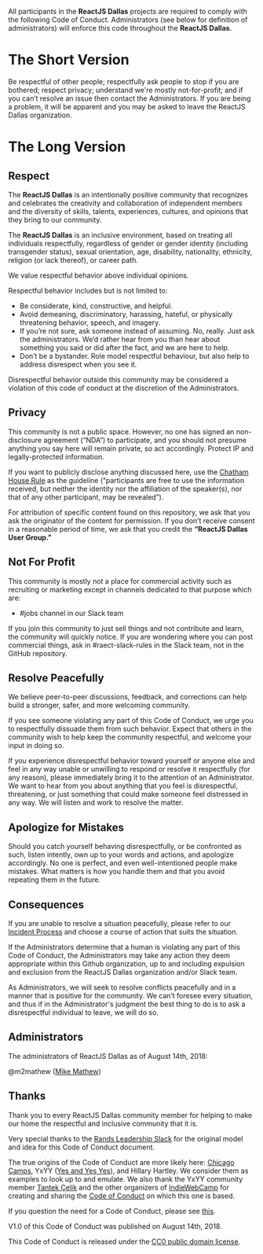 All participants in the **ReactJS Dallas** projects are required to comply with the following Code of Conduct. Administrators (see below for definition of administrators) will enforce this code throughout the **ReactJS Dallas**.

# The Short Version

Be respectful of other people; respectfully ask people to stop if you are bothered; respect privacy; understand we're mostly not-for-profit; and if you can’t resolve an issue then contact the Administrators. If you are being a problem, it will be apparent and you may be asked to leave the ReactJS Dallas organization.

# The Long Version

## Respect

The **ReactJS Dallas** is an intentionally positive community that recognizes and celebrates the creativity and collaboration of independent members and the diversity of skills, talents, experiences, cultures, and opinions that they bring to our community.

The **ReactJS Dallas** is an inclusive environment, based on treating all individuals respectfully, regardless of gender or gender identity (including transgender status), sexual orientation, age, disability, nationality, ethnicity, religion (or lack thereof), or career path.

We value respectful behavior above individual opinions.

Respectful behavior includes but is not limited to:

- Be considerate, kind, constructive, and helpful.
- Avoid demeaning, discriminatory, harassing, hateful, or physically threatening behavior, speech, and imagery.
- If you’re not sure, ask someone instead of assuming. No, really. Just ask the administrators. We’d rather hear from you than hear about something you said or did after the fact, and we are here to help.
- Don’t be a bystander. Role model respectful behaviour, but also help to address disrespect when you see it.

Disrespectful behavior outside this community may be considered a violation of this code of conduct at the discretion of the Administrators.

## Privacy

This community is not a public space. However, no one has signed an non-disclosure agreement (“NDA”) to participate, and you should not presume anything you say here will remain private, so act accordingly. Protect IP and legally-protected information.

If you want to publicly disclose anything discussed here, use the [Chatham House Rule](https://www.chathamhouse.org/about/chatham-house-rule) as the guideline (“participants are free to use the information received, but neither the identity nor the affiliation of the speaker(s), nor that of any other participant, may be revealed”).

For attribution of specific content found on this repository, we ask that you ask the originator of the content for permission. If you don’t receive consent in a reasonable period of time, we ask that you credit the **“ReactJS Dallas User Group.”**

## Not For Profit

This community is mostly not a place for commercial activity such as recruiting or marketing except in channels dedicated to that purpose which are:

- #jobs channel in our Slack team

If you join this community to just sell things and not contribute and learn, the community will quickly notice. If you are wondering where you can post commercial things, ask in #raect-slack-rules in the Slack team, not in the GitHub repository.

## Resolve Peacefully

We believe peer-to-peer discussions, feedback, and corrections can help build a stronger, safer, and more welcoming community.

If you see someone violating any part of this Code of Conduct, we urge you to respectfully dissuade them from such behavior. Expect that others in the community wish to help keep the community respectful, and welcome your input in doing so.

If you experience disrespectful behavior toward yourself or anyone else and feel in any way unable or unwilling to respond or resolve it respectfully (for any reason), please immediately bring it to the attention of an Administrator. We want to hear from you about anything that you feel is disrespectful, threatening, or just something that could make someone feel distressed in any way. We will listen and work to resolve the matter.

## Apologize for Mistakes

Should you catch yourself behaving disrespectfully, or be confronted as such, listen intently, own up to your words and actions, and apologize accordingly. No one is perfect, and even well-intentioned people make mistakes. What matters is how you handle them and that you avoid repeating them in the future.

## Consequences

If you are unable to resolve a situation peacefully, please refer to our [Incident Process](https://github.com/reactjs-dallas/documents-and-resources/blob/master/incident-process.md) and choose a course of action that suits the situation.

If the Administrators determine that a human is violating any part of this Code of Conduct, the Administrators may take any action they deem appropriate within this Github organization, up to and including expulsion and exclusion from the ReactJS Dallas organization and/or Slack team.

As Administrators, we will seek to resolve conflicts peacefully and in a manner that is positive for the community. We can’t foresee every situation, and thus if in the Administrator's judgment the best thing to do is to ask a disrespectful individual to leave, we will do so.

## Administrators

The administrators of ReactJS Dallas as of August 14th, 2018:

@m2mathew ([Mike Mathew](mailto:m2mathew@me.com))

## Thanks

Thank you to every ReactJS Dallas community member for helping to make our home the respectful and inclusive community that it is.

Very special thanks to the [Rands Leadership Slack](https://github.com/randsleadershipslack/documents-and-resources/blob/master/code-of-conduct.md) for the original model and idea for this Code of Conduct document.

The true origins of the Code of Conduct are more likely here: [Chicago Camps](http://chicagocamps.org/code-of-conduct/), YxYY ([Yes and Yes Yes](http://www.yesandyesyes.com/)), and Hillary Hartley. We consider them as examples to look up to and emulate. We also thank the YxYY community member [Tantek Çelik](http://tantek.com/) and the other organizers of [IndieWebCamp](http://indiewebcamp.com/) for creating and sharing the [Code of Conduct](http://indiewebcamp.com/code-of-conduct) on which this one is based.

If you question the need for a Code of Conduct, please see [this](http://indiewebcamp.com/code-of-conduct-why).

V1.0 of this Code of Conduct was published on August 14th, 2018.

This Code of Conduct is released under the [CC0 public domain license](https://creativecommons.org/publicdomain/zero/1.0/).
